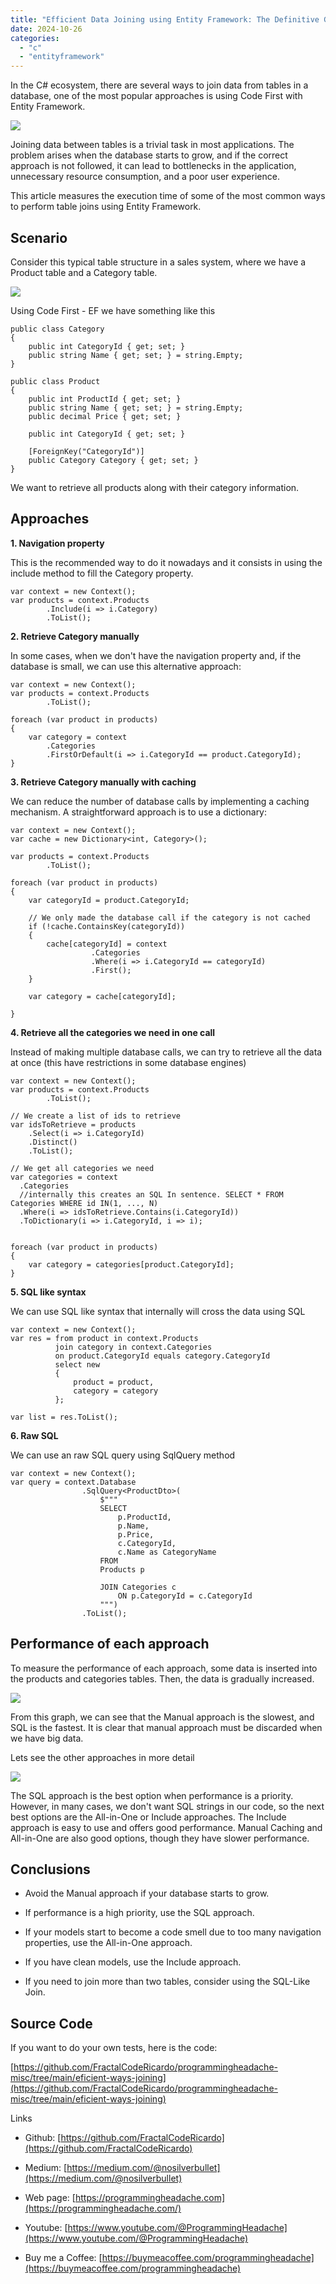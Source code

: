 ```yaml
---
title: "Efficient Data Joining using Entity Framework: The Definitive Guide"
date: 2024-10-26
categories: 
  - "c"
  - "entityframework"
---
```


In the C# ecosystem, there are several ways to join data from tables in a database, one of the most popular approaches is using Code First with Entity Framework.

![](images/image-5-1024x1024.png)

Joining data between tables is a trivial task in most applications. The problem arises when the database starts to grow, and if the correct approach is not followed, it can lead to bottlenecks in the application, unnecessary resource consumption, and a poor user experience.

This article measures the execution time of some of the most common ways to perform table joins using Entity Framework.

## Scenario

Consider this typical table structure in a sales system, where we have a Product table and a Category table.

![](images/image-2.png)

Using Code First - EF we have something like this

```
public class Category
{
    public int CategoryId { get; set; }
    public string Name { get; set; } = string.Empty;
}

public class Product
{
    public int ProductId { get; set; }
    public string Name { get; set; } = string.Empty;
    public decimal Price { get; set; }

    public int CategoryId { get; set; }

    [ForeignKey("CategoryId")]
    public Category Category { get; set; }
}
```

We want to retrieve all products along with their category information.

## Approaches

**1\. Navigation property**

This is the recommended way to do it nowadays and it consists in using the include method to fill the Category property.

```
var context = new Context();
var products = context.Products
        .Include(i => i.Category)
        .ToList();
```

**2\. Retrieve Category manually**

In some cases, when we don't have the navigation property and, if the database is small, we can use this alternative approach:

```
var context = new Context();
var products = context.Products
        .ToList();

foreach (var product in products)
{
    var category = context
        .Categories
        .FirstOrDefault(i => i.CategoryId == product.CategoryId);
}
```

**3\. Retrieve Category manually with caching**

We can reduce the number of database calls by implementing a caching mechanism. A straightforward approach is to use a dictionary:

```
var context = new Context();
var cache = new Dictionary<int, Category>();

var products = context.Products
        .ToList();

foreach (var product in products)
{
    var categoryId = product.CategoryId;

    // We only made the database call if the category is not cached
    if (!cache.ContainsKey(categoryId))
    {
        cache[categoryId] = context
                  .Categories
                  .Where(i => i.CategoryId == categoryId)
                  .First();
    }

    var category = cache[categoryId];

}
```

**4\. Retrieve all the categories we need in one call**

Instead of making multiple database calls, we can try to retrieve all the data at once (this have restrictions in some database engines)

```
var context = new Context();
var products = context.Products
        .ToList();

// We create a list of ids to retrieve
var idsToRetrieve = products
    .Select(i => i.CategoryId)
    .Distinct()
    .ToList();

// We get all categories we need    
var categories = context
  .Categories
  //internally this creates an SQL In sentence. SELECT * FROM Categories WHERE id IN(1, ..., N)
  .Where(i => idsToRetrieve.Contains(i.CategoryId)) 
  .ToDictionary(i => i.CategoryId, i => i);
  

foreach (var product in products)
{
    var category = categories[product.CategoryId];
}
```

**5\. SQL like syntax**

We can use SQL like syntax that internally will cross the data using SQL

```
var context = new Context();
var res = from product in context.Products
          join category in context.Categories
          on product.CategoryId equals category.CategoryId
          select new
          {
              product = product,
              category = category
          };

var list = res.ToList();
```

**6\. Raw SQL**

We can use an raw SQL query using SqlQuery method

```
var context = new Context();
var query = context.Database
                .SqlQuery<ProductDto>(
                    $"""
                    SELECT 
                        p.ProductId,
                        p.Name,
                        p.Price,
                        c.CategoryId,
                        c.Name as CategoryName
                    FROM 
                    Products p 

                    JOIN Categories c 
                        ON p.CategoryId = c.CategoryId
                    """)
                .ToList();
```

## Performance of each approach

To measure the performance of each approach, some data is inserted into the products and categories tables. Then, the data is gradually increased.

![](images/image-3-1024x463.png)

From this graph, we can see that the Manual approach is the slowest, and SQL is the fastest. It is clear that manual approach must be discarded when we have big data.

Lets see the other approaches in more detail

![](images/image-4-1024x463.png)

The SQL approach is the best option when performance is a priority. However, in many cases, we don't want SQL strings in our code, so the next best options are the All-in-One or Include approaches. The Include approach is easy to use and offers good performance. Manual Caching and All-in-One are also good options, though they have slower performance.

## Conclusions

- Avoid the Manual approach if your database starts to grow.

- If performance is a high priority, use the SQL approach.

- If your models start to become a code smell due to too many navigation properties, use the All-in-One approach.

- If you have clean models, use the Include approach.

- If you need to join more than two tables, consider using the SQL-Like Join.

## Source Code

If you want to do your own tests, here is the code:

[https://github.com/FractalCodeRicardo/programmingheadache-misc/tree/main/eficient-ways-joining](https://github.com/FractalCodeRicardo/programmingheadache-misc/tree/main/eficient-ways-joining)

Links

- Github: [https://github.com/FractalCodeRicardo](https://github.com/FractalCodeRicardo)

- Medium: [https://medium.com/@nosilverbullet](https://medium.com/@nosilverbullet)

- Web page: [https://programmingheadache.com](https://programmingheadache.com/)

- Youtube: [https://www.youtube.com/@ProgrammingHeadache](https://www.youtube.com/@ProgrammingHeadache)

- Buy me a Coffee: [https://buymeacoffee.com/programmingheadache](https://buymeacoffee.com/programmingheadache)

